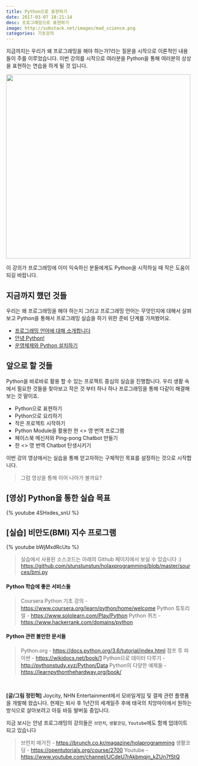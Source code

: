 ```yaml
---
title: Python으로 표현하기
date: 2017-03-07 18:21:14
desc: 프로그래밍으로 표현하기
image: http://substack.net/images/mad_science.png
categories: 기초강의
---
```


지금까지는 우리가 왜 프로그래밍을 해야 하는가?라는 질문을 시작으로 이론적인 내용들이 주를 이루었습니다. 이번 강의를 시작으로 여러분을 Python을 통해 여러분의 상상을 표현하는 연습을 하게 될 것 입니다.

<!--more-->

<img src='http://substack.net/images/mad_science.png' width='500' />

이 강의가 프로그래밍에 이미 익숙하신 분들에게도 Python을 시작하실 때 작은 도움이 되길 바랍니다.

## 지금까지 했던 것들

 우리는 왜 프로그래밍을 해야 하는지 그리고 프로그래밍 언어는 무엇인지에 대해서 살펴보고 Python을 통해서 프로그래밍 실습을 하기 위한 준비 단계를 가져봤어요.

- [프로그래밍 언어에 대해 소개합니다](http://holaxprogramming.com/2017/03/06/hola-programming-programming-language/)
- [안녕 Python!](http://holaxprogramming.com/2017/03/14/hola-programming-hola-python/)
- [운영체제와 Python 설치하기](http://holaxprogramming.com/2017/03/19/hola-programming-installation-python/)

## 앞으로 할 것들

Python을 바로바로 활용 할 수 있는 프로젝트 중심의 실습을 진행합니다. 우리 생활 속에서 필요한 것들을 찾아보고 작은 것 부터 하나 하나 프로그래밍을 통해 다같이 해결해 보는 것 말이죠.

- Python으로 표현하기
- Python으로 요리하기
- 작은 프로젝트 시작하기
- Python Module을 활용한 한 <> 영 번역 프로그램
- 페이스북 메신저와 Ping-pong Chatbot 만들기
- 한 <> 영 번역 Chatbot 탄생시키기

이번 강의 영상에서는 실습을 통해 얻고자하는 구체적인 목표를 설정하는 것으로 시작합니다.

> 그럼 영상을 통해 이어 나아가 볼까요?

## [영상] Python을 통한 실습 목표

{% youtube 4SHxdes_snU %}

## [실습] 비만도(BMI) 지수 프로그램

{% youtube bWjMxdRcUts %}

> 실습에서 사용된 소스코드는 아래의 Github 페이지에서 보실 수 있습니다 :)
https://github.com/stunstunstun/holaxprogramming/blob/master/sources/bmi.py

#### Python 학습에 좋은 서비스들

> Coursera Python 기초 강의 - https://www.coursera.org/learn/python/home/welcome
Python 튜토리얼 - https://www.sololearn.com/Play/Python
Python 퀴즈 - https://www.hackerrank.com/domains/python

#### Python 관련 볼만한 문서들

> Python.org - https://docs.python.org/3.6/tutorial/index.html
점프 투 파이썬 - https://wikidocs.net/book/1
Python으로 데이터 다루기 - http://pythonstudy.xyz/Python/Data
Python의 다양한 예제들 - https://learnpythonthehardway.org/book/

<br>

**[글/그림 정민혁]**
Joycity, NHN Entertainment에서 모바일게임 및 결제 관련 플랫폼을 개발해 왔습니다. 현재는 퇴사 후 1년간의 세계일주 후에 태국의 치앙마이에서 원하는 방식으로 살아보려고 아둥 바둥 발버둥 중입니다.

지금 보시는 안녕 프로그래밍의 강의들은 `브런치`, `생활코딩`, `Youtube`에도 함께 업데이트 되고 있습니다
> 브런치 매거진 - https://brunch.co.kr/magazine/holaprogramming
생활코딩 - https://opentutorials.org/course/2700
Youtube - https://www.youtube.com/channel/UCdeU7rAkbmqjn_kZUn7fStQ
